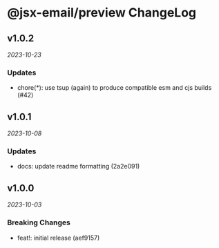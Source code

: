 # @jsx-email/preview ChangeLog

## v1.0.2

_2023-10-23_

### Updates

- chore(\*): use tsup (again) to produce compatible esm and cjs builds (#42)

## v1.0.1

_2023-10-08_

### Updates

- docs: update readme formatting (2a2e091)

## v1.0.0

_2023-10-03_

### Breaking Changes

- feat!: initial release (aef9157)
